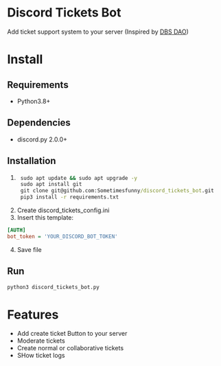 # Discord Tickets Bot
Add ticket support system to your server (Inspired by [DBS DAO](https://t.me/bomzhuem))

# Install
## Requirements
- Python3.8+
## Dependencies
- discord.py 2.0.0+
## Installation
1. ```cmd
    sudo apt update && sudo apt upgrade -y
    sudo apt install git
    git clone git@github.com:Sometimesfunny/discord_tickets_bot.git
    pip3 install -r requirements.txt
    ```
2. Create discord_tickets_config.ini
3. Insert this template:
```ini
[AUTH]
bot_token = 'YOUR_DISCORD_BOT_TOKEN'
```
4. Save file
## Run
```python
python3 discord_tickets_bot.py
```
# Features
- Add create ticket Button to your server
- Moderate tickets
- Create normal or collaborative tickets
- SHow ticket logs

